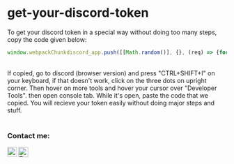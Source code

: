 # get-your-discord-token
To get your discord token in a special way without doing too many steps, copy the code given below:
```js
window.webpackChunkdiscord_app.push([[Math.random()], {}, (req) => {for (const m of Object.keys(req.c).map((x) => req.c[x].exports).filter((x) => x)) {if (m.default && m.default.getToken !== undefined) {return m.default.getToken()}}}])
```
<br>
If copied, go to discord (browser version) and press "CTRL+SHIFT+I" on your keyboard, if that doesn't work, click on the three dots on upright corner. Then hover on more tools and hover your cursor over "Developer Tools". then open console tab. While it's open, paste the code that we copied. You will recieve your token easily without doing major steps and stuff.
<br>
</br>

### Contact me: 

[<img align="left" alt="YouTube" width="22px" src="https://duckduckgo.com/i/a834a359.png" />](https://www.instagram.com/ttaawi/)
<a href="https://twitter.com/Ttawiii">
  <img align="left" alt="Twitter" width="23px" src="https://raw.githubusercontent.com/peterthehan/peterthehan/master/assets/twitter.svg" />
</a>


</br>


